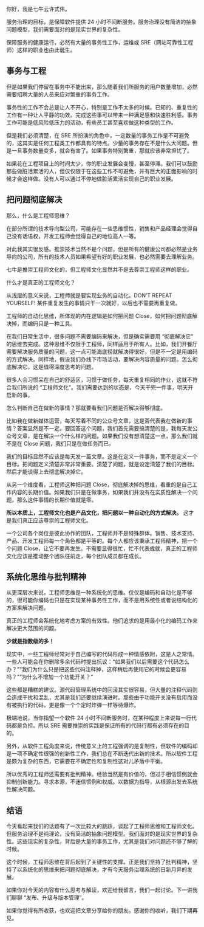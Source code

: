 你好，我是七牛云许式伟。

服务治理的目标，是保障软件提供 24 小时不间断服务。服务治理没有简洁的抽象问题模型，我们需要面对的是现实世界的复杂性。

保障服务的健康运行，必然有大量的事务性工作，运维或 SRE（网站可靠性工程师）这样的职业也由此诞生。

## 事务与工程

但是如果我们停留在事务中不能出来，那么随着我们所服务的用户数量增加，必然需要招聘大量的人员来应对繁重的事务工作。

事务性的工作不会总是让人不开心，特别是工作不太多的时候。已知的、重复性的工作有一种让人平静的功效。完成这些事可以带来一种满足感和快速胜利感。事务工作可能是低风险低压力的活动，有些员工甚至喜欢做这种类型的工作。

但是我们必须清楚，在 SRE 所扮演的角色中，一定数量的事务工作是不可避免的，这其实是任何工程类工作都具有的特点。少量的事务存在不是什么大问题。但是一旦事务数量变多，就会有害了。如果事务特别繁重，那就应该非常担忧了。

如果花在工程项目上的时间太少，你的职业发展会变慢，甚至停滞。我们可以鼓励那些做脏活累活的人，但仅仅限于在这些工作不可避免，并有巨大的正面影响的时候才会这样做。没有人可以通过不停地做脏活累活实现自己的职业发展。

## 把问题彻底解决

那么，什么是工程师思维？

在部分所谓的技术导向型公司，可能存在一些思维惯性，销售和产品经理会觉得自己没有话语权，开发工程师会觉得自己的地位高人一等。

对此我其实很反感。推崇技术当然不是个问题，但是所有的健康公司都必然是业务导向的公司，所有的技术人员如果希望有好的职业发展，也必然需要去理解业务。

七牛是推崇工程师文化的，但工程师文化显然并不是去尊崇工程师这样的职业。

什么才是真正的工程师文化？

从浅层的意义来说，工程师就是要实现业务的自动化。DON’T REPEAT YOURSELF! 某件重复发生的事情只干一次就好，以后也不需要再重复做。

工程师的自动化思维，所体现的内在逻辑是如何把问题 Close，如何把问题彻底解决掉，而编码只是一种工具。

在我们日常生活中，很多问题不需要编码来解决，但是确实需要用 “彻底解决它” 的思维去完成。这种思维不仅限于工程师，同样适用于所有人。比如，我们开餐厅需要解决服务质量的问题，这一点可能海底捞就解决得很好，但是不一定是用编码的方式解决。同样地，假设我们办线下市场活动，要解决内容质量的问题。怎么彻底解决它，这是值得深度思考的问题。

很多人会习惯呆在自己的舒适区，习惯于做任务，每天重复相同的作业，这就不符合我们所说的 “工程师文化”。我们需要达到的状态是，今天干完一件事，明天开启新的事。

怎么判断自己在做新的事情？那就要看我们问题是否解决得够彻底。

比如我在做新媒体运营，每天写着不同的公众号文章，这是否代表我在做新的事情？答案显然是不一定。要回答这个问题，我们首先需要搞清楚的是，我每天发公众号文章，是在解决一个什么样的问题。如果我们没有想清楚这一点，那么我们就不是在 Close 问题，我们只是在做任务而已。

我们的目标显然不应该是每天发一篇文章。这是在定义一件事务，而不是定义一个目标。把问题定义清楚非常非常重要。清楚了问题，就是设定清楚了我们的目标。然后才能谈得上去彻底解决掉它。

从另一个维度看，工程师这种把问题 Close，彻底解决掉的思维，看重的是自己工作内容的长期价值。如果我们只是在做事务，如果我们并没有在实质性解决一个问题，那么这件事情的长期价值就是零。

**所以本质上，工程师文化也是产品文化，把问题以一种自动化的方式解决。** 这才是我们真正应该尊崇的工程师文化。

一个公司各个岗位是彼此协作的团队，工程师并不是特殊群体。销售、技术支持、产品、开发工程师每一个角色都是平等的。每个人都应该秉承工程师精神，把一个个问题 Close，让它不要再发生。不需要显得很忙，忙不代表成就，真正的工程师文化应该是推动整个团队往前走，每个团队成员都在成长。

## 系统化思维与批判精神

从更深层次来说，工程师思维是一种系统化的思维。仅仅是编码和自动化是不够的，很可能你编码也只是在实现某种事务性工作，而不是用系统性或者说结构化的方案来解决问题。

真正的工程师会系统化地考虑方案的有效性。他们追求的是用最小化的编码工作来解决更大范围的问题。

**少就是指数级的多！** 

现实中，一些工程师经常对于自己编写的代码形成一种情感依附，这是人之常情。一些人可能会在你删除多余代码时提出抗议：“如果我们以后需要这个代码怎么办？”“我们为什么只是把这些代码注释掉，这样稍后再使用它的时候会更容易吗？”“为什么不增加一个功能开关？”

这些都是糟糕的建议。源代码管理系统中的回滚其实很容易，但大量的注释代码则会造成干扰和混乱，尤其是我们还要继续演进时。那些由于功能开关没有启用而没有被执行的代码，更是像一个个定时炸弹一样等待爆炸。

极端地说，当你指望一个软件 24 小时不间断服务时，在某种程度上来说每一行代码都是负担。所以 SRE 需要推崇的实践是保证所有的代码行都有必须存在的目的。

另外，从软件工程角度来说，传统意义上的工程强调的是复制性，但软件的编码却是一项不确定性很强的创新性工作，我们总在不断迭代出新的技术。所以软件工程是颇为复杂的东西，它需要在不确定性和复制性这对儿矛盾中平衡。

所以优秀的工程师还需要有批判精神。经验当然是有价值的，但过于相信惯例就会抑制创新能力。寻求本源，不迷信惯例和权威。以数据为指导，从根源出发去系统性解决问题。

## 结语

今天看起来我们的话题有了一次比较大的跳跃，谈起了工程师思维和工程师文化。但服务治理不是纯理论，没有简洁的抽象问题模型。我们面对的是现实世界的复杂性。这些现实的复杂性，背后是大量的事务工作，尤其是我们对问题还不够了解的时候。

这个时候，工程师思维在背后起到了关键性的支撑。正是我们坚持了批判精神，坚持了以系统化的思维来把问题彻底解决，才有今天服务治理系统的日新月异的发展。

如果你对今天的内容有什么思考与解读，欢迎给我留言，我们一起讨论。下一讲我们聊聊 “发布、升级与版本管理”。

如果你觉得有所收获，也欢迎把文章分享给你的朋友。感谢你的收听，我们下期再见。

